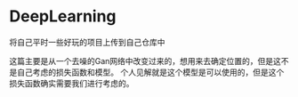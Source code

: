 # DeepLearning
将自己平时一些好玩的项目上传到自己仓库中

这篇主要是从一个去噪的Gan网络中改变过来的，想用来去确定位置的，但是这不是自己考虑的损失函数和模型。
个人见解就是这个模型是可以使用的，但是这个损失函数确实需要我们进行考虑的。
